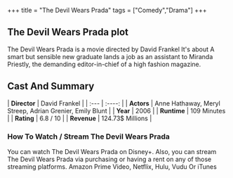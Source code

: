 +++
title = "The Devil Wears Prada"
tags = ["Comedy","Drama"]
+++
## The Devil Wears Prada plot
The Devil Wears Prada is a movie directed by David Frankel It's about A smart but sensible new graduate lands a job as an assistant to Miranda Priestly, the demanding editor-in-chief of a high fashion magazine.
## Cast And Summary
| **Director**      | David Frankel |
    | :---        |    :----:   |
    |  **Actors** | Anne Hathaway, Meryl Streep, Adrian Grenier, Emily Blunt |
    | **Year**   | 2006    |
    |  **Runtime** | 109 Minutes |
    |  **Rating** | 6.8 / 10 | 
    |  **Revenue** | 124.73$ Millions |
### How To Watch / Stream The Devil Wears Prada
You can watch The Devil Wears Prada on Disney+.
Also, you can stream The Devil Wears Prada via purchasing or having a rent on any of those streaming platforms.
Amazon Prime Video, Netflix, Hulu, Vudu Or iTunes